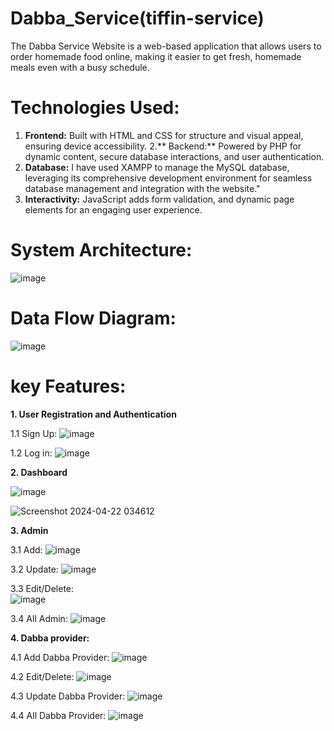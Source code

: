 # Dabba_Service(tiffin-service)

The Dabba Service Website is a web-based application that allows users to order homemade food online, making it easier to get fresh, homemade meals even with a busy schedule.

# Technologies Used:
1. **Frontend:** Built with HTML and CSS for structure and visual appeal, ensuring device accessibility.
2.** Backend:** Powered by PHP for dynamic content, secure database interactions, and user authentication.
3. **Database:** I have used XAMPP to manage the MySQL database, leveraging its comprehensive development environment for seamless database management and integration with the website."
3. **Interactivity:** JavaScript adds form validation, and dynamic page elements for an engaging user experience.

# System Architecture:
![image](https://github.com/user-attachments/assets/fb03ca46-6b45-4c56-8ee0-3a4e3c88b14b)

# Data Flow Diagram:
![image](https://github.com/user-attachments/assets/887beb76-b2cd-4548-a7bd-cd12df1f5325)

# key Features:
**1. User Registration and Authentication**

  1.1 Sign Up:
  ![image](https://github.com/user-attachments/assets/5ac8bbdf-78b1-46e6-86e4-1522335f6640)

  1.2 Log in:
  ![image](https://github.com/user-attachments/assets/d5a6cc33-97a5-4665-b170-c5f0897fe1f3)

**2. Dashboard**

  ![image](https://github.com/user-attachments/assets/dc04125b-407e-44af-9d09-6ed280328ad1)

  ![Screenshot 2024-04-22 034612](https://github.com/user-attachments/assets/f3616f54-c8a5-4933-9522-e8f0b805e78b)

**3. Admin**

  3.1 Add:
  ![image](https://github.com/user-attachments/assets/ffdfac15-c028-40d1-b3e0-a0920c20a61f)

  3.2 Update: 
  ![image](https://github.com/user-attachments/assets/c771fb84-c728-4237-88d1-65e9f631672e)

  3.3 Edit/Delete:  
  ![image](https://github.com/user-attachments/assets/5444ba14-79c1-40f8-bb95-cb4da6db5ccb)

  3.4 All Admin:
  ![image](https://github.com/user-attachments/assets/816918db-7e07-4b51-bb2b-430c0906f747)

**4. Dabba provider:**

  4.1 Add Dabba Provider:
  ![image](https://github.com/user-attachments/assets/90d79935-7bb6-4793-92c3-c25d06e3d7d3)

  4.2 Edit/Delete: 
  ![image](https://github.com/user-attachments/assets/c450ebb3-e4d5-46db-9dbb-ac5f70c43229)


  4.3 Update Dabba Provider: 
  ![image](https://github.com/user-attachments/assets/d3f9e891-f94c-4648-a95f-b0ee7d3b8237)

  4.4 All Dabba Provider:
  ![image](https://github.com/user-attachments/assets/e2afd98a-69ee-49d2-abe6-71f0b0285d53)

